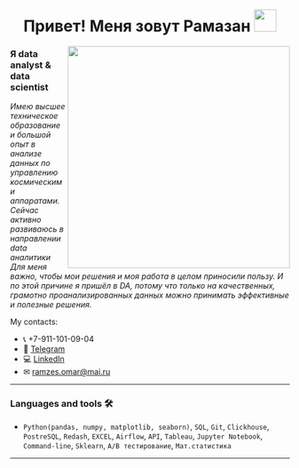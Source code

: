 <h1 align="center"> Привет! Меня зовут Рамазан <img src="https://media.giphy.com/media/hvRJCLFzcasrR4ia7z/giphy.gif" width="40"></h1>
<img align="right" src="https://media.giphy.com/media/SpopD7IQN2gK3qN4jS/giphy.gif" width="400">

### Я data analyst & data scientist
*Имею высшее техническое образование и большой опыт в анализе данных по управлению космическими аппаратами. Сейчас активно развиваюсь в направлении data аналитики* 
*<br/>Для меня важно, чтобы мои решения и моя работа в целом приносили пользу. И по этой причине я пришёл в DA, потому что только на качественных, грамотно проанализированных данных можно принимать эффективные и полезные решения.*

My contacts:
* 📞 +7-911-101-09-04
* 📲 [Telegram](https://t.me/Ramazan_09_04)
* 💻 [LinkedIn](https://www.linkedin.com/in/valentin-patrakeev-157198123)
* ✉ [ramzes.omar@mai.ru](mailto:ramzes.omar@mai.ru) 

---
### Languages and tools :hammer_and_wrench:

-  `Python(pandas, numpy, matplotlib, seaborn)`, `SQL`, `Git`, `Clickhouse`, `PostreSQL`, `Redash`, `EXCEL`, `Airflow`, `API`, `Tableau`, `Jupyter Notebook`, `Command-line`, `Sklearn`, `A/B тестирование`, `Мат.статистика`
---
###      

<!---
Ramazan09041990/Ramazan09041990 is a ✨ special ✨ repository because its `README.md` (this file) appears on your GitHub profile.
You can click the Preview link to take a look at your changes.
--->





